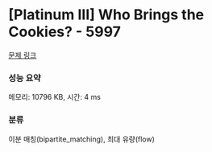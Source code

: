 # [Platinum III] Who Brings the Cookies? - 5997 

[문제 링크](https://www.acmicpc.net/problem/5997) 

### 성능 요약

메모리: 10796 KB, 시간: 4 ms

### 분류

이분 매칭(bipartite_matching), 최대 유량(flow)


